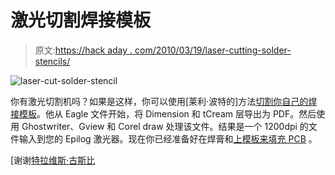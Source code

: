 # 激光切割焊接模板

> 原文:[https://hack aday . com/2010/03/19/laser-cutting-solder-stencils/](https://hackaday.com/2010/03/19/laser-cutting-solder-stencils/)

![](../Images/9fb0db9b770bd40962d6db354c15686f.png "laser-cut-solder-stencil")

你有激光切割机吗？如果是这样，你可以使用[莱利·波特的]方法[切割你自己的焊接模板](http://blog.synthetos.com/how-to-make-an-eagle-solder-mask-stencil-for-an-laser-cutter/)。他从 Eagle 文件开始，将 Dimension 和 tCream 层导出为 PDF。然后使用 Ghostwriter、Gview 和 Corel draw 处理该文件。结果是一个 1200dpi 的文件输入到您的 Epilog 激光器。现在你已经准备好在焊膏和[上](http://hackaday.com/2009/10/13/how-to-populate-a-surface-mount-pcb/)[模板来填充 PCB](http://hackaday.com/2009/02/17/sparkfun-stencil-and-solder-paste-class-notes/) 。

[谢谢[特拉维斯·古斯比](http://travisgoodspeed.blogspot.com/)